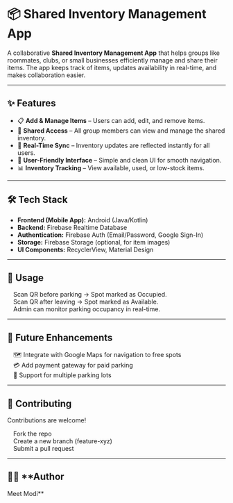 # 📦 Shared Inventory Management App  

A collaborative **Shared Inventory Management App** that helps groups like roommates, clubs, or small businesses efficiently manage and share their items. The app keeps track of items, updates availability in real-time, and makes collaboration easier.  

---

## ✨ Features  

- 📋 **Add & Manage Items** – Users can add, edit, and remove items.  
- 🤝 **Shared Access** – All group members can view and manage the shared inventory.  
- 🔄 **Real-Time Sync** – Inventory updates are reflected instantly for all users.  
- 📱 **User-Friendly Interface** – Simple and clean UI for smooth navigation.  
- 📊 **Inventory Tracking** – View available, used, or low-stock items.  

---

## 🛠️ Tech Stack  

- **Frontend (Mobile App):** Android (Java/Kotlin)  
- **Backend:** Firebase Realtime Database  
- **Authentication:** Firebase Auth (Email/Password, Google Sign-In)  
- **Storage:** Firebase Storage (optional, for item images)  
- **UI Components:** RecyclerView, Material Design  

---

## 🚀 Usage

&emsp;Scan QR before parking → Spot marked as Occupied.<br>
&emsp;Scan QR after leaving → Spot marked as Available.<br>
&emsp;Admin can monitor parking occupancy in real-time.<br>

---

## 📌 Future Enhancements

&emsp;🗺️ Integrate with Google Maps for navigation to free spots<br>
&emsp;💳 Add payment gateway for paid parking<br>
&emsp;📍 Support for multiple parking lots<br>

---

## 🤝 Contributing

Contributions are welcome!

&emsp;Fork the repo<br>
&emsp;Create a new branch (feature-xyz)<br>
&emsp;Submit a pull request<br>

---

## 👨‍💻 **Author
Meet Modi**
